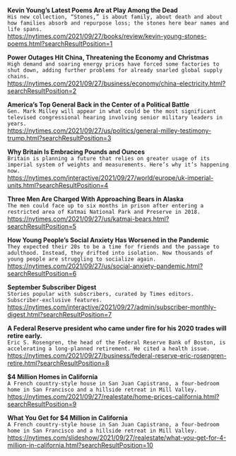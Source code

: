 **Kevin Young’s Latest Poems Are at Play Among the Dead**\
`His new collection, “Stones,” is about family, about death and about how families absorb and repurpose loss; the stones here bear names and life spans.`\
https://nytimes.com/2021/09/27/books/review/kevin-young-stones-poems.html?searchResultPosition=1

**Power Outages Hit China, Threatening the Economy and Christmas**\
`High demand and soaring energy prices have forced some factories to shut down, adding further problems for already snarled global supply chains.`\
https://nytimes.com/2021/09/27/business/economy/china-electricity.html?searchResultPosition=2

**America’s Top General Back in the Center of a Political Battle**\
`Gen. Mark Milley will appear in what could be the most significant televised congressional hearing involving senior military leaders in years.`\
https://nytimes.com/2021/09/27/us/politics/general-milley-testimony-trump.html?searchResultPosition=3

**Why Britain Is Embracing Pounds and Ounces**\
`Britain is planning a future that relies on greater usage of its imperial system of weights and measurements. Here’s why it’s happening now.`\
https://nytimes.com/interactive/2021/09/27/world/europe/uk-imperial-units.html?searchResultPosition=4

**Three Men Are Charged With Approaching Bears in Alaska**\
`The men could face up to six months in prison after entering a restricted area of Katmai National Park and Preserve in 2018.`\
https://nytimes.com/2021/09/27/us/katmai-bears.html?searchResultPosition=5

**How Young People’s Social Anxiety Has Worsened in the Pandemic**\
`They expected their 20s to be a time for friends and the passage to adulthood. Instead, they drifted into isolation. Now thousands of young people are struggling to socialize again.`\
https://nytimes.com/2021/09/27/us/social-anxiety-pandemic.html?searchResultPosition=6

**September Subscriber Digest**\
`Stories popular with subscribers, curated by Times editors. Subscriber-exclusive features.`\
https://nytimes.com/interactive/2021/09/27/admin/subscriber-monthly-digest.html?searchResultPosition=7

**A Federal Reserve president who came under fire for his 2020 trades will retire early.**\
`Eric S. Rosengren, the head of the Federal Reserve Bank of Boston, is accelerating a long-planned retirement. He cited a health issue.`\
https://nytimes.com/2021/09/27/business/federal-reserve-eric-rosengren-retire.html?searchResultPosition=8

**$4 Million Homes in California**\
`A French country-style house in San Juan Capistrano, a four-bedroom home in San Francisco and a hillside retreat in Mill Valley.`\
https://nytimes.com/2021/09/27/realestate/home-prices-california.html?searchResultPosition=9

**What You Get for $4 Million in California**\
`A French country-style house in San Juan Capistrano, a four-bedroom home in San Francisco and a hillside retreat in Mill Valley.`\
https://nytimes.com/slideshow/2021/09/27/realestate/what-you-get-for-4-million-in-california.html?searchResultPosition=10

